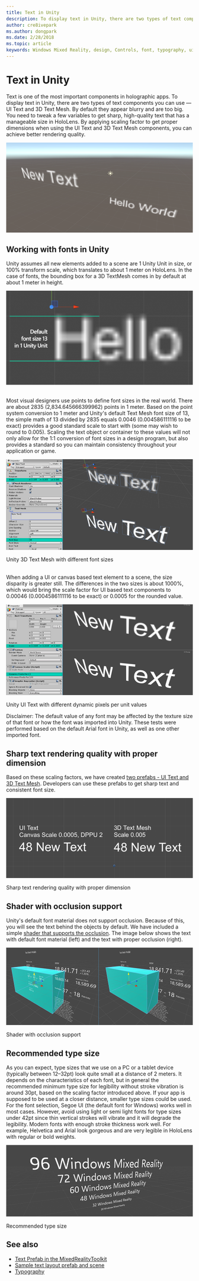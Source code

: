 ```yaml
---
title: Text in Unity
description: To display text in Unity, there are two types of text components you can use — UI Text and 3D Text Mesh.
author: cre8ivepark
ms.author: dongpark
ms.date: 2/28/2018
ms.topic: article
keywords: Windows Mixed Reality, design, Controls, font, typography, ui, ux
---
```




# Text in Unity

Text is one of the most important components in holographic apps. To display text in Unity, there are two types of text components you can use — UI Text and 3D Text Mesh. By default they appear blurry and are too big. You need to tweak a few variables to get sharp, high-quality text that has a manageable size in HoloLens. By applying scaling factor to get proper dimensions when using the UI Text and 3D Text Mesh components, you can achieve better rendering quality.

![How to get sharp and beautiful text](images/hug-text-02-640px.png)

## Working with fonts in Unity

Unity assumes all new elements added to a scene are 1 Unity Unit in size, or 100% transform scale, which translates to about 1 meter on HoloLens. In the case of fonts, the bounding box for a 3D TextMesh comes in by default at about 1 meter in height.

![Working with Fonts in Unity](images/640px-hug-text-03.png)

<br>
Most visual designers use points to define font sizes in the real world. There are about 2835 (2,834.645666399962) points in 1 meter. Based on the point system conversion to 1 meter and Unity's default Text Mesh font size of 13, the simple math of 13 divided by 2835 equals 0.0046 (0.004586111116 to be exact) provides a good standard scale to start with (some may wish to round to 0.005). Scaling the text object or container to these values will not only allow for the 1:1 conversion of font sizes in a design program, but also provides a standard so you can maintain consistency throughout your application or game.

![Unity 3D Text Mesh with different font sizes](images/hug-text-05-1000px.png)

Unity 3D Text Mesh with different font sizes

<br>
When adding a UI or canvas based text element to a scene, the size disparity is greater still. The differences in the two sizes is about 1000%, which would bring the scale factor for UI based text components to 0.00046 (0.0004586111116 to be exact) or 0.0005 for the rounded value.

![Unity UI Text with different dynamic pixels per unit values](images/hug-text-04-1000px.png)

Unity UI Text with different dynamic pixels per unit values



Disclaimer: The default value of any font may be affected by the texture size of that font or how the font was imported into Unity. These tests were performed based on the default Arial font in Unity, as well as one other imported font.

## Sharp text rendering quality with proper dimension

Based on these scaling factors, we have created [two prefabs - UI Text and 3D Text Mesh](https://github.com/Microsoft/HoloToolkit-Unity/tree/master/Assets/HoloToolkit/UI/Prefabs). Developers can use these prefabs to get sharp text and consistent font size.

![Sharp text rendering quality with proper dimension](images/hug-text-06-1000px.png)

Sharp text rendering quality with proper dimension

## Shader with occlusion support

Unity's default font material does not support occlusion. Because of this, you will see the text behind the objects by default. We have included a simple [shader that supports the occlusion](https://github.com/Microsoft/HoloToolkit-Unity/tree/master/Assets/HoloToolkit/UI/Shaders). The image below shows the text with default font material (left) and the text with proper occlusion (right).

![Shader with occlusion support](images/hug-text-07-1000px.png)

Shader with occlusion support

## Recommended type size

As you can expect, type sizes that we use on a PC or a tablet device (typically between 12–32pt) look quite small at a distance of 2 meters. It depends on the characteristics of each font, but in general the recommended minimum type size for legibility without stroke vibration is around 30pt, based on the scaling factor introduced above. If your app is supposed to be used at a closer distance, smaller type sizes could be used. For the font selection, Segoe UI (the default font for Windows) works well in most cases. However, avoid using light or semi light fonts for type sizes under 42pt since thin vertical strokes will vibrate and it will degrade the legibility. Modern fonts with enough stroke thickness work well. For example, Helvetica and Arial look gorgeous and are very legible in HoloLens with regular or bold weights.

![Recommended type size](images/hug-text-08-1000px.png)

Recommended type size

## See also
* [Text Prefab in the MixedRealityToolkit](https://github.com/Microsoft/MixedRealityToolkit-Unity/tree/master/Assets/HoloToolkit/UX/Prefabs)
* [Sample text layout prefab and scene](https://github.com/Microsoft/MixedRealityToolkit-Unity/tree/master/Assets/HoloToolkit-Examples/UX/Scenes)
* [Typography](typography.md)

 
